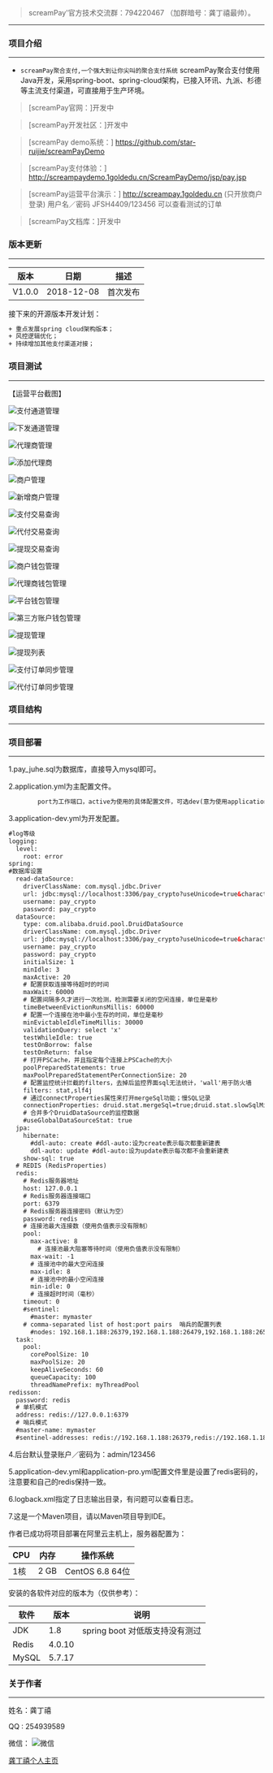 >screamPay'官方技术交流群：794220467 （加群暗号：龚丁禧最帅）。

***

### 项目介绍
***

- `screamPay聚合支付,一个强大到让你尖叫的聚合支付系统` screamPay聚合支付使用Java开发，采用spring-boot、spring-cloud架构，已接入环讯、九派、杉德等主流支付渠道，可直接用于生产环境。

> [screamPay官网：]开发中

> [screamPay开发社区：]开发中

> [screamPay demo系统：] https://github.com/star-ruijie/screamPayDemo

> [screamPay支付体验：]  http://screampaydemo.1goldedu.cn/ScreamPayDemo/jsp/pay.jsp

> [screamPay运营平台演示：]  http://screampay.1goldedu.cn  (只开放商户登录) 用户名／密码   JFSH4409/123456  可以查看测试的订单

> [screamPay文档库：]开发中

### 版本更新
***

版本 |日期 |描述
------- | ------- | -------
V1.0.0 |2018-12-08 |首次发布

接下来的开源版本开发计划：
```html
+ 重点发展spring cloud架构版本；
+ 风控逻辑优化；
+ 持续增加其他支付渠道对接；
```

### 项目测试
------------



【运营平台截图】

![支付通道管理](http://star.agcde.xyz/wp-content/uploads/2018/12/%E5%B1%8F%E5%B9%95%E5%BF%AB%E7%85%A7-2018-12-08-%E4%B8%8B%E5%8D%883.32.02.png "screamPay运营平台")

![下发通道管理](http://star.agcde.xyz/wp-content/uploads/2018/12/%E5%B1%8F%E5%B9%95%E5%BF%AB%E7%85%A7-2018-12-08-%E4%B8%8B%E5%8D%883.32.38.png "screamPay运营平台")

![代理商管理](http://star.agcde.xyz/wp-content/uploads/2018/12/%E5%B1%8F%E5%B9%95%E5%BF%AB%E7%85%A7-2018-12-08-%E4%B8%8B%E5%8D%883.33.14.png  "screamPay运营平台")

![添加代理商](http://star.agcde.xyz/wp-content/uploads/2018/12/%E5%B1%8F%E5%B9%95%E5%BF%AB%E7%85%A7-2018-12-08-%E4%B8%8B%E5%8D%883.33.46.png "screamPay运营平台")

![商户管理](http://star.agcde.xyz/wp-content/uploads/2018/12/%E5%B1%8F%E5%B9%95%E5%BF%AB%E7%85%A7-2018-12-08-%E4%B8%8B%E5%8D%883.34.29.png  "screamPay运营平台")

![新增商户管理](http://star.agcde.xyz/wp-content/uploads/2018/12/%E5%B1%8F%E5%B9%95%E5%BF%AB%E7%85%A7-2018-12-08-%E4%B8%8B%E5%8D%883.34.52.png  "screamPay运营平台")

![支付交易查询](http://star.agcde.xyz/wp-content/uploads/2018/12/%E5%B1%8F%E5%B9%95%E5%BF%AB%E7%85%A7-2018-12-08-%E4%B8%8B%E5%8D%883.35.13.png  "screamPay运营平台")

![代付交易查询](http://star.agcde.xyz/wp-content/uploads/2018/12/%E5%B1%8F%E5%B9%95%E5%BF%AB%E7%85%A7-2018-12-08-%E4%B8%8B%E5%8D%883.35.26.png  "screamPay运营平台")

![提现交易查询](http://star.agcde.xyz/wp-content/uploads/2018/12/%E5%B1%8F%E5%B9%95%E5%BF%AB%E7%85%A7-2018-12-08-%E4%B8%8B%E5%8D%883.35.41.png  "screamPay运营平台")

![商户钱包管理](http://star.agcde.xyz/wp-content/uploads/2018/12/%E5%B1%8F%E5%B9%95%E5%BF%AB%E7%85%A7-2018-12-08-%E4%B8%8B%E5%8D%883.35.58.png  "screamPay运营平台")

![代理商钱包管理](http://star.agcde.xyz/wp-content/uploads/2018/12/%E5%B1%8F%E5%B9%95%E5%BF%AB%E7%85%A7-2018-12-08-%E4%B8%8B%E5%8D%883.36.12.png  "screamPay运营平台")

![平台钱包管理](http://star.agcde.xyz/wp-content/uploads/2018/12/%E5%B1%8F%E5%B9%95%E5%BF%AB%E7%85%A7-2018-12-08-%E4%B8%8B%E5%8D%883.36.20.png  "screamPay运营平台")

![第三方账户钱包管理](http://star.agcde.xyz/wp-content/uploads/2018/12/%E5%B1%8F%E5%B9%95%E5%BF%AB%E7%85%A7-2018-12-08-%E4%B8%8B%E5%8D%883.36.38.png  "screamPay运营平台")

![提现管理](http://star.agcde.xyz/wp-content/uploads/2018/12/%E5%B1%8F%E5%B9%95%E5%BF%AB%E7%85%A7-2018-12-08-%E4%B8%8B%E5%8D%883.36.52.png "screamPay运营平台")

![提现列表](http://star.agcde.xyz/wp-content/uploads/2018/12/%E5%B1%8F%E5%B9%95%E5%BF%AB%E7%85%A7-2018-12-08-%E4%B8%8B%E5%8D%883.37.03.png  "screamPay运营平台")

![支付订单同步管理](http://star.agcde.xyz/wp-content/uploads/2018/12/%E5%B1%8F%E5%B9%95%E5%BF%AB%E7%85%A7-2018-12-08-%E4%B8%8B%E5%8D%883.37.17.png "screamPay运营平台")

![代付订单同步管理](http://star.agcde.xyz/wp-content/uploads/2018/12/%E5%B1%8F%E5%B9%95%E5%BF%AB%E7%85%A7-2018-12-08-%E4%B8%8B%E5%8D%883.37.38.png "screamPay运营平台")


### 项目结构
***


### 项目部署
***
1.pay_juhe.sql为数据库，直接导入mysql即可。

2.application.yml为主配置文件。
```html
        port为工作端口，active为使用的具体配置文件，可选dev(意为使用application-dev.yml)和pro(意为使用application-pro.yml)。
```
3.application-dev.yml为开发配置。
```html
#log等级
logging:
  level:
    root: error
spring:
#数据库设置
  read-dataSource:
    driverClassName: com.mysql.jdbc.Driver
    url: jdbc:mysql://localhost:3306/pay_crypto?useUnicode=true&characterEncoding=utf8&useSSL=false&allowMultiQueries=true
    username: pay_crypto
    password: pay_crypto
  dataSource:
    type: com.alibaba.druid.pool.DruidDataSource
    driverClassName: com.mysql.jdbc.Driver
    url: jdbc:mysql://localhost:3306/pay_crypto?useUnicode=true&characterEncoding=utf8&useSSL=false&allowMultiQueries=true
    username: pay_crypto
    password: pay_crypto
    initialSize: 1
    minIdle: 3
    maxActive: 20
    # 配置获取连接等待超时的时间
    maxWait: 60000
    # 配置间隔多久才进行一次检测，检测需要关闭的空闲连接，单位是毫秒
    timeBetweenEvictionRunsMillis: 60000
    # 配置一个连接在池中最小生存的时间，单位是毫秒
    minEvictableIdleTimeMillis: 30000
    validationQuery: select 'x'
    testWhileIdle: true
    testOnBorrow: false
    testOnReturn: false
    # 打开PSCache，并且指定每个连接上PSCache的大小
    poolPreparedStatements: true
    maxPoolPreparedStatementPerConnectionSize: 20
    # 配置监控统计拦截的filters，去掉后监控界面sql无法统计，'wall'用于防火墙
    filters: stat,slf4j
    # 通过connectProperties属性来打开mergeSql功能；慢SQL记录
    connectionProperties: druid.stat.mergeSql=true;druid.stat.slowSqlMillis=5000
    # 合并多个DruidDataSource的监控数据
    #useGlobalDataSourceStat: true
  jpa:
    hibernate:
      #ddl-auto: create #ddl-auto:设为create表示每次都重新建表
      ddl-auto: update #ddl-auto:设为update表示每次都不会重新建表
    show-sql: true
  # REDIS (RedisProperties)
  redis: 
    # Redis服务器地址
    host: 127.0.0.1
    # Redis服务器连接端口
    port: 6379  
    # Redis服务器连接密码（默认为空）
    password: redis  
    # 连接池最大连接数（使用负值表示没有限制）
    pool: 
      max-active: 8  
        # 连接池最大阻塞等待时间（使用负值表示没有限制）
      max-wait: -1  
      # 连接池中的最大空闲连接
      max-idle: 8  
      # 连接池中的最小空闲连接
      min-idle: 0  
      # 连接超时时间（毫秒）
    timeout: 0
    #sentinel: 
      #master: mymaster  
    # comma-separated list of host:port pairs  哨兵的配置列表  
      #nodes: 192.168.1.188:26379,192.168.1.188:26479,192.168.1.188:26579
  task: 
    pool: 
      corePoolSize: 10  
      maxPoolSize: 20  
      keepAliveSeconds: 60  
      queueCapacity: 100  
      threadNamePrefix: myThreadPool 
redisson:
  password: redis
  # 单机模式
  address: redis://127.0.0.1:6379
  # 哨兵模式
  #master-name: mymaster
  #sentinel-addresses: redis://192.168.1.188:26379,redis://192.168.1.188:26479,redis://192.168.1.188:26579
```
4.后台默认登录账户／密码为：admin/123456

5.application-dev.yml和application-pro.yml配置文件里是设置了redis密码的，注意要和自己的redis保持一致。
	
6.logback.xml指定了日志输出目录，有问题可以查看日志。

7.这是一个Maven项目，请以Maven项目导到IDE。


作者已成功将项目部署在阿里云主机上，服务器配置为：

| CPU  | 内存 | 操作系统
|---|---|---
|1核 | 2 GB | CentOS 6.8 64位

安装的各软件对应的版本为（仅供参考）：

| 软件  | 版本 | 说明
|---|---|---
|JDK | 1.8 | spring boot 对低版支持没有测过
|Redis| 4.0.10 | 
|MySQL | 5.7.17 |

### 关于作者
***
姓名：龚丁禧

QQ : 254939589

微信：
![微信](http://star.agcde.xyz/wp-content/uploads/2018/12/个人二维码.jpeg  "龚丁禧个人微信")


[龚丁禧个人主页](http://star.agcde.xyz "龚丁禧个人主页")
